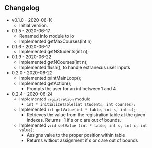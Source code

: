 ## Changelog
- v0.1.0 - 2020-06-10
    - Initial version.
- 0.1.5 - 2020-06-17  
    - Renamed info module to io
    - Implemented getMaxCourses(int n)
- 0.1.6 - 2020-06-17
    - Implemented getNStudents(int n);
- 0.1.9 - 2020-06-22
    - Implemented getNCourses(int n);
    - Implemented flush(), to handle extraneous user inputs
- 0.2.0 - 2020-06-22
    - Implemented printMainLoop();
    - Implemented getAction();
        - Prompts the user for an int between 1 and 4
- 0.2.4 - 2020-06-24
    - Implemented `registration` module
        - `int * initializeTable(int students, int courses);`
    - Implemented `int getValue(int * table, int s, int c);`
        - Retrieves the value from the registration table at the given indexes. Returns -1 if s or c are out of bounds.
    - Implemented `void setValue (int * table, int s, int c, int value);`
        - Assigns value to the proper position within table
        - Returns without assignment if s or c are out of bounds
    